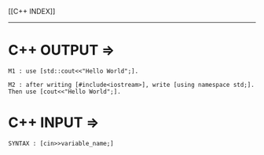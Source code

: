 [[C++ INDEX]]

---
# C++ OUTPUT =>
```
M1 : use [std::cout<<"Hello World";]. 
```

```
M2 : after writing [#include<iostream>], write [using namespace std;]. 
Then use [cout<<"Hello World";].
```

# C++ INPUT =>
``` SYNTAX : [cin>>variable_name;] ```
